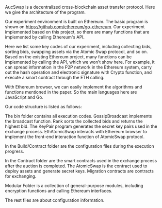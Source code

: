 AucSwap is a decentralized cross-blockchain asset transfer protocol. Here we give the architecture of the program.

Our experiment environment is built on Ethereum. The basic program is shown on  https://github.com/ethereum/go-ethereum. Our experiment implemented based on this project, so there are many functions that are implemented by calling Ethereum's API.

Here we list some key codes of our experiment, including collecting bids, sorting bids, swapping assets via the Atomic Swap protocol, and so on. Based on the existing Ethereum project, many functions can be implemented by calling the API, which we won't show here. For example, it can spread information in the P2P network in the Ethereum system, carry out the hash operation and electronic signature with Crypto function, and execute a smart contract through the ETH calling.

With Ethereum browser, we can easily implement the algorithms and functions mentioned in the paper. So the main languages here are JavaScript and Go.

Our code structure is listed as follows:

The bin folder contains all execution codes. GossipBroadcast implements the broadcast function. Rank sorts the collected bids and returns the highest bid. The KeyPair program generates the secret key pairs used in the exchange process. EthAtomicSwap interacts with Ethereum browser to implement the front-end interaction function of AtomicSwap protocol.

In the Build/Contract folder are the configuration files during the execution progress.

In the Contract folder are the smart contracts used in the exchange process after the auction is completed. The AtomicSwap is the contract used to deploy assets and generate secret keys. Migration contracts are contracts for exchanging.

Modular Folder is a collection of general-purpose modules, including encryption functions and calling Ethereum interfaces.

The rest files are about configuration information.
